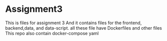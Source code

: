 # Assignment3
This is files for assignment 3
And it contains files for the frontend, backend,data, and data-script.
all these file have Dockerfiles and other files
This repo also contain docker-compose yaml
